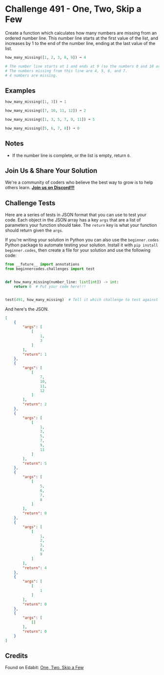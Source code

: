 # Challenge 491 - One, Two, Skip a Few

Create a function which calculates how many numbers are missing from an ordered number line. This number line starts at the first value of the list, and increases by 1 to the end of the number line, ending at the last value of the list.
```python
how_many_missing([1, 2, 3, 8, 9]) ➞ 4

# The number line starts at 1 and ends at 9 (so the numbers 0 and 10 aren't missing from it).
# The numbers missing from this line are 4, 5, 6, and 7.
# 4 numbers are missing.
```
## Examples
```python
how_many_missing([1, 3]) ➞ 1

how_many_missing([7, 10, 11, 12]) ➞ 2

how_many_missing([1, 3, 5, 7, 9, 11]) ➞ 5

how_many_missing([5, 6, 7, 8]) ➞ 0
```
## Notes

- If the number line is complete, or the list is empty, return `0`.

## Join Us & Share Your Solution

We're a community of coders who believe the best way to grow is to help others learn. **[Join us on Discord!!!](https://discord.gg/sfHykntuGy)**

## Challenge Tests

Here are a series of tests in JSON format that you can use to test your code. Each object in the JSON array has a key `args` that are a list of parameters your function should take. The `return` key is what your function should return given the `args`. 

If you're writing your solution in Python you can also use the `beginner.codes` Python package to automate testing your solution. Install it with `pip install beginner.codes`, then create a file for your solution and use the following code:
```python
from __future__ import annotations
from beginnercodes.challenges import test


def how_many_missing(number_line: list[int]) -> int:
    return 0  # Put your code here!!!


test(491, how_many_missing)  # Tell it which challenge to test against
```
And here's the JSON.
```json
[
    {
        "args": [
            [
                1,
                3
            ]
        ],
        "return": 1
    },
    {
        "args": [
            [
                7,
                10,
                11,
                12
            ]
        ],
        "return": 2
    },
    {
        "args": [
            [
                1,
                3,
                5,
                7,
                9,
                11
            ]
        ],
        "return": 5
    },
    {
        "args": [
            [
                5,
                6,
                7,
                8
            ]
        ],
        "return": 0
    },
    {
        "args": [
            [
                1,
                2,
                3,
                8,
                9
            ]
        ],
        "return": 4
    },
    {
        "args": [
            [
                1
            ]
        ],
        "return": 0
    },
    {
        "args": [
            []
        ],
        "return": 0
    }
]
```
## Credits

Found on Edabit: [One, Two, Skip a Few](https://edabit.com/challenge/Fw4fFSnTJfCsPBJ5u)
